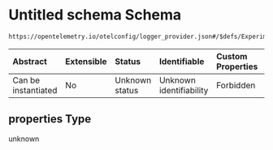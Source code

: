 # Untitled schema Schema

```txt
https://opentelemetry.io/otelconfig/logger_provider.json#/$defs/ExperimentalLoggerMatcherAndConfig/properties
```



| Abstract            | Extensible | Status         | Identifiable            | Custom Properties | Additional Properties | Access Restrictions | Defined In                                                                       |
| :------------------ | :--------- | :------------- | :---------------------- | :---------------- | :-------------------- | :------------------ | :------------------------------------------------------------------------------- |
| Can be instantiated | No         | Unknown status | Unknown identifiability | Forbidden         | Allowed               | none                | [logger\_provider.json\*](../schema/logger_provider.json "open original schema") |

## properties Type

unknown
